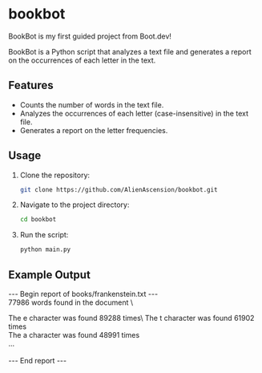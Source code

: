 # bookbot

BookBot is my first guided project from Boot.dev!

BookBot is a Python script that analyzes a text file and generates a report on the occurrences of each letter in the text.

## Features

- Counts the number of words in the text file.
- Analyzes the occurrences of each letter (case-insensitive) in the text file.
- Generates a report on the letter frequencies.

## Usage

1. Clone the repository:

    ```bash
    git clone https://github.com/AlienAscension/bookbot.git
    ```

2. Navigate to the project directory:

    ```bash
    cd bookbot
    ```

3. Run the script:

    ```bash
    python main.py
    ```

## Example Output

--- Begin report of books/frankenstein.txt --- \
77986 words found in the document \

The e character was found 89288 times\ 
The t character was found 61902 times\
The a character was found 48991 times\
...\
\
--- End report ---


